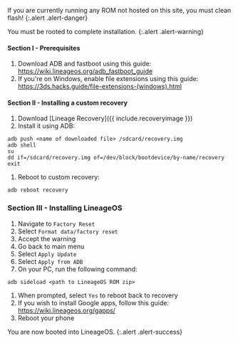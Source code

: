 If you are currently running any ROM not hosted on this site, you must clean flash!
{:.alert .alert-danger}

You must be rooted to complete installation.
{:.alert .alert-warning}

#### Section I - Prerequisites

1. Download ADB and fastboot using this guide: <https://wiki.lineageos.org/adb_fastboot_guide>
1. If you're on Windows, enable file extensions using this guide: <https://3ds.hacks.guide/file-extensions-(windows).html>

#### Section II - Installing a custom recovery

1. Download [Lineage Recovery]({{ include.recoveryimage }})
1. Install it using ADB:
```
adb push <name of downloaded file> /sdcard/recovery.img
adb shell
su
dd if=/sdcard/recovery.img of=/dev/block/bootdevice/by-name/recovery
exit
```
1. Reboot to custom recovery:
```
adb reboot recovery
```

### Section III - Installing LineageOS

1. Navigate to `Factory Reset`
1. Select `Format data/factory reset`
1. Accept the warning
1. Go back to main menu
1. Select `Apply Update`
1. Select `Apply from ADB`
1. On your PC, run the following command:
```
adb sideload <path to LineageOS ROM zip>
```
1. When prompted, select `Yes` to reboot back to recovery
1. If you wish to install Google apps, follow this guide: <https://wiki.lineageos.org/gapps/>
1. Reboot your phone

You are now booted into LineageOS.
{:.alert .alert-success}
